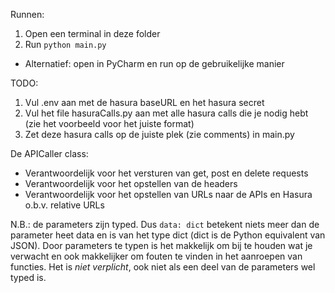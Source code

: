 Runnen: 
1. Open een terminal in deze folder
2. Run `python main.py`
- Alternatief: open in PyCharm en run op de gebruikelijke manier

TODO:
1. Vul .env aan met de hasura baseURL en het hasura secret
2. Vul het file hasuraCalls.py aan met alle hasura calls die je nodig hebt (zie het voorbeeld voor het juiste format)
3. Zet deze hasura calls op de juiste plek (zie comments) in main.py

De APICaller class:
- Verantwoordelijk voor het versturen van get, post en delete requests
- Verantwoordelijk voor het opstellen van de headers
- Verantwoordelijk voor het opstellen van URLs naar de APIs en Hasura o.b.v. relative URLs

N.B.: de parameters zijn typed. Dus `data: dict` betekent niets meer dan de parameter heet data en is van het type dict (dict is de Python equivalent van JSON). Door parameters te typen is het makkelijk om bij te houden wat je verwacht en ook makkelijker om fouten te vinden in het aanroepen van functies. Het is *niet verplicht*, ook niet als een deel van de parameters wel typed is.